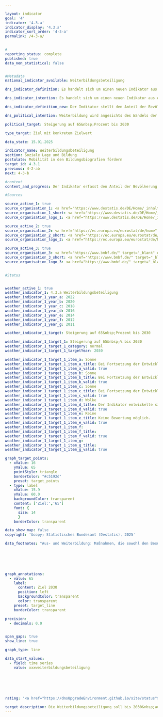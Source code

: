 ```yaml
---

layout: indicator        
goal: '4'        
indicator: '4.3.a'        
indicator_display: '4.3.a'        
indicator_sort_order: '4-3-a'        
permalink: /4-3-a/        
        

#
reporting_status: complete        
published: true        
data_non_statistical: false        


#Metadata        
national_indicator_available: Weiterbildungsbeteiligung        

dns_indicator_definition: Es handelt sich um einen neuen Indikator aus der Weiterentwicklung 2025&nbsp;der Deutschen Nachhaltigkeitsstrategie.        

dns_indicator_intention: Es handelt sich um einen neuen Indikator aus der Weiterentwicklung 2025&nbsp;der Deutschen Nachhaltigkeitsstrategie.        

dns_indicator_definition_new: Der Indikator stellt den Anteil der Bevölkerung im Alter von 25&nbsp;bis 64&nbsp;Jahren (in Prozent) dar, der in den letzten 12&nbsp;Monaten vor der Erhebung an formalen oder non-formalen Aus- oder Weiterbildungsmaßnahmen teilgenommen hat. Formale Bildung und Ausbildung ist definiert als Bildung, die durch das System von Schulen, Hochschulen, Universitäten und anderen formalen Bildungseinrichtungen angeboten wird. Zur non-formalen Bildung und Ausbildung zählen alle organisierten und nachhaltigen Lernaktivitäten, die nicht zur formalen Bildung gehören.        

dns_political_intention: Weiterbildung wird angesichts des Wandels der Wirtschaft, des Arbeitsmarktes und der Gesellschaft immer wichtiger. Daher hat sich die Bundesregierung mit der Nationalen Weiterbildungsstrategie bereits im Jahr 2022&nbsp;das Ziel gesetzt, mehr Beschäftigte und Unternehmen für Weiterbildung und Qualifizierung gewinnen.        

political_target: Steigerung auf 65&nbsp;Prozent bis 2030        

type_target: Ziel mit konkretem Zielwert        

data_state: 15.01.2025        

indicator_name: Weiterbildungsbeteiligung        
section: Soziale Lage und Bildung        
postulate: Mobilität in den Bildungsbiografien fördern        
target_id: 4.3.1        
previous: 4-2-ab        
next: 4-3-b        

#content         
content_and_progress: Der Indikator erfasst den Anteil der Bevölkerung im Alter von 25&nbsp;bis 64&nbsp;Jahren, der in den letzten zwölf Monaten vor seiner Erhebung an formalen oder non-formalen Aus- oder Weiterbildungsmaßnahmen teilgenommen hat. Formale Bildung umfasst Bildungsaktivitäten an Schulen, Hochschulen und Universitäten, die einem festgelegten Lehrplan folgen, mit einem im nationalen Qualifikationsrahmen anerkannten Abschluss wie Abitur, Bachelor- oder Masterabschluss enden und mindestens sechs Monate dauern. Non-formale Weiterbildung bezieht sich auf organisierte Lernaktivitäten außerhalb des formalen Bildungssystems, wie berufliche Schulungen, Workshops oder Online-Kurse, die spezifische Kompetenzen oder Wissen vermitteln und zu keinem formalen Abschluss führen.<br><br>Die Daten des Indikators stammen aus dem Adult Education Survey (AES), einer europaweit koordinierten Erhebung, die das Weiterbildungsverhalten der erwachsenen Bevölkerung abbildet. Sie erfasst, inwieweit Erwachsene an formalen oder non-formalen Bildungsmaßnahmen teilnehmen, welche Art von Weiterbildungsaktivitäten sie verfolgen und welche Gründe sie für oder gegen die Teilnahme an Weiterbildung haben. Die Erhebung ist für alle Mitgliedsstaaten der Europäischen Union (<abbr title="Europäische Union" tabindex="0">EU</abbr>) verpflichtend und wird alle sechs Jahre durchgeführt. In den Zwischenjahren erfolgen in Deutschland nationale Erhebungen, die ab 2025&nbsp;im Dreijahresrhythmus durchgeführt werden (zuvor alle zwei Jahre).<br><br>Seit der ersten Erhebung in 2007&nbsp;stieg der Anteil der 25- bis 64-Jährigen in Weiterbildung von 45&nbsp;% kontinuierlich auf 62&nbsp;% im Jahr 2020. Die Weiterbildungsquoten von Frauen und Männern in dieser Altersgruppe sind seit 2016&nbsp;nahezu gleich. Bei der letzten Erhebung im Jahr 2022&nbsp;wurde ein leichter Rückgang auf 60&nbsp;% beobachtet, was möglicherweise mit der <abbr title="Coronavirus SARS-CoV-2" tabindex="0">COVID-19</abbr>-Pandemie und den damit verbundenen Einschränkungen, wie dem Fehlen von Präsenzveranstaltungen, zusammenhängt. Ein ähnlicher Rückgang wurde auch in anderen Erhebungen zur Weiterbildung beobachtet. Im <abbr title="Europäische Union" tabindex="0">EU</abbr>-weiten Vergleich liegt Deutschland damit deutlich über der <abbr title="Europäische Union" tabindex="0">EU</abbr>-weiten Weiterbildungsquote von 46,6&nbsp;%.<br><br>Die non-formale Aus- oder Weiterbildung machte den weitaus größeren Anteil an dem Indikatorwert aus. Im Jahr 2022&nbsp;gaben 57,8&nbsp;% der Befragten an, an solchen Maßnahmen teilgenommen zu haben, während nur 7,4&nbsp;% in formaler Ausbildung waren. Die Summe übersteigt den Indikatorwert, da 5,2&nbsp;% der Befragten neben einer formalen Ausbildung zusätzlich an non-formalen Bildungsmaßnahmen teilgenommen haben.<br><br>Bei den in Anspruch genommenen non-formalen Bildungsmaßnahmen war das Themengebiet „Wirtschaft, Verwaltung und Recht“ mit 25,4&nbsp;% am stärksten vertreten, gefolgt von „Dienstleistungen“ mit 18,9&nbsp;%, „Gesundheit und soziale Dienste“ mit 14,3&nbsp;% und „Informations- und Kommunikationstechnologien“ mit 14,0&nbsp;%.<br><br>Eine Auswertung der Befragungsergebnisse nach Altersklassen zeigt, dass mit zunehmendem Alter die Weiterbildungsbeteiligung deutlich nachlässt. Nehmen bei den 25- bis 34-Jährigen noch 70,5&nbsp;% an Weiterbildungsmaßnahmen teil, gilt dies nur noch für 61,8&nbsp;% der 35- bis 44-Jährigen, 60,1&nbsp;% der 45- bis 54-Jährigen und 51,5&nbsp;% der 55- bis 64-Jährigen.<br><br>Der Indikator nimmt keinerlei Wertung der Weiterbildungsmaßnahmen vor. So werden etwa Masterstudiengänge genauso berücksichtigt, wie einmalige, kurze Workshops, die aus rein privatem Interesse wahrgenommen werden. Dadurch liefert der Indikator einen guten Gesamteindruck vom quantitativen Ausmaß der Aus- und Weiterbildung, erlaubt jedoch keine Rückschlüsse auf die zeitlichen und qualitativen Ausprägungen der in Anspruch genommenen Maßnahmen.<br><br>Trotz des Rückgangs zeigt die durchschnittliche Entwicklung der letzten Jahre einen positiven Trend, sodass der politisch festgelegte Zielwert von 65&nbsp;% Weiterbildungsbeteiligung möglicherweise bereits im Jahr 2027&nbsp;erreicht werden könnte, sofern die durchschnittliche Entwicklung der letzten Jahre weiterhin anhält.                

#Sources        

source_active_1: true
source_organisation_1: <a href="https://www.destatis.de/DE/Home/_inhalt.html" target="_blank">Statistisches Bundesamt</a>
source_organisation_1_short: <a href="https://www.destatis.de/DE/Home/_inhalt.html" target="_blank">Statistisches Bundesamt</a>
source_organisation_logo_1: <a href="https://www.destatis.de/DE/Home/_inhalt.html" target="_blank"><img src="https://dnsTestEnvironment.github.io/dns-indicators/public/OrgImgDe/destatis.png" alt="Statistisches Bundesamt" title=" Klicken Sie hier um zur Homepage der Organisation Statistisches Bundesamt zu gelangen." style="height:60px; width:148px; border:transparent"/></a>

source_active_2: true
source_organisation_2: <a href="https://ec.europa.eu/eurostat/de/home" target="_blank" onclick="return confirm_alert('von Eurostat', 'De')">Eurostat</a>
source_organisation_2_short: <a href="https://ec.europa.eu/eurostat/de/home" target="_blank" onclick="return confirm_alert('von Eurostat', 'De')">Eurostat</a>
source_organisation_logo_2: <a href="https://ec.europa.eu/eurostat/de/home" target="_blank" onclick="return confirm_alert('von Eurostat', 'De')"><img src="https://dnsTestEnvironment.github.io/dns-indicators/public/OrgImgDe/eurostat.png" alt="Eurostat" title=" Klicken Sie hier um zur Homepage der Organisation Eurostat zu gelangen." style="height:60px; width:148px; border:transparent"/></a>

source_active_3: true
source_organisation_3: <a href="https://www.bmbf.de/" target="_blank" onclick="return confirm_alert('des Bundesministeriums für Bildung und Frschung', 'De')">Bundesministerium für Bildung und Forschung</a>
source_organisation_3_short: <a href="https://www.bmbf.de/" target="_blank" onclick="return confirm_alert('des Bundesministeriums für Bildung und Frschung', 'De')">Bundesministerium für Bildung und Forschung</a>
source_organisation_logo_3: <a href="https://www.bmbf.de/" target="_blank" onclick="return confirm_alert('des Bundesministeriums für Bildung und Frschung', 'De')"><img src="https://dnsTestEnvironment.github.io/dns-indicators/public/OrgImgDe/bmbf.png" alt="Bundesministerium für Bildung und Forschung" title=" Klicken Sie hier um zur Homepage der Organisation Bundesministerium für Bildung und Forschung zu gelangen." style="height:60px; width:148px; border:transparent"/></a>
        

#Status        


weather_active_1: true
weather_indicator_1: 4.3.a Weiterbildungsbeteiligung
weather_indicator_1_year_a: 2022
weather_indicator_1_year_b: 2020
weather_indicator_1_year_c: 2018
weather_indicator_1_year_d: 2016
weather_indicator_1_year_e: 2014
weather_indicator_1_year_f: 2012
weather_indicator_1_year_g: 2011

weather_indicator_1_target: Steigerung auf 65&nbsp;Prozent bis 2030

weather_indicator_1_target_1: Steigerung auf 65&nbsp;% bis 2030
weather_indicator_1_target_1_category: normal
weather_indicator_1_target_1_targetYear: 2030

weather_indicator_1_target_1_item_a: Sonne
weather_indicator_1_target_1_item_a_title: Bei Fortsetzung der Entwicklung aus 2022 wäre der Zielwert erreicht oder um weniger als 5&nbsp;% der Differenz zwischen Zielwert und dem Wert aus 2022 verfehlt worden.
weather_indicator_1_target_1_item_a_valid: true
weather_indicator_1_target_1_item_b: Sonne
weather_indicator_1_target_1_item_b_title: Bei Fortsetzung der Entwicklung aus 2020 wäre der Zielwert erreicht oder um weniger als 5&nbsp;% der Differenz zwischen Zielwert und dem Wert aus 2020 verfehlt worden.
weather_indicator_1_target_1_item_b_valid: true
weather_indicator_1_target_1_item_c: Sonne
weather_indicator_1_target_1_item_c_title: Bei Fortsetzung der Entwicklung aus 2018 wäre der Zielwert erreicht oder um weniger als 5&nbsp;% der Differenz zwischen Zielwert und dem Wert aus 2018 verfehlt worden.
weather_indicator_1_target_1_item_c_valid: true
weather_indicator_1_target_1_item_d: Wolke
weather_indicator_1_target_1_item_d_title: Der Indikator entwickelte sich in 2016 zwar in die gewünschte Richtung auf das Ziel zu, bei Fortsetzung der Entwicklung wäre das Ziel im Zieljahr aber um mehr als 20 % der Differenz zwischen Zielwert und dem Wert aus 2016 verfehlt worden.
weather_indicator_1_target_1_item_d_valid: true
weather_indicator_1_target_1_item_e: Keine
weather_indicator_1_target_1_item_e_title: Keine Bewertung möglich.
weather_indicator_1_target_1_item_e_valid: true
weather_indicator_1_target_1_item_f: 
weather_indicator_1_target_1_item_f_title: 
weather_indicator_1_target_1_item_f_valid: true
weather_indicator_1_target_1_item_g: 
weather_indicator_1_target_1_item_g_title: 
weather_indicator_1_target_1_item_g_valid: true        

graph_target_points:
  - xValue: 16
    yValue: 65
    pointStyle: triangle
    borderColor: "#c5192d"
    preset: target_points
  - type: label
    xValue: 15.9
    yValue: 60.0
    backgroundColor: transparent
    content: ['Ziel:','65']
    font: {
      size: 14
      }
    borderColor: transparent        

data_show_map: false        
copyright: '&copy; Statistisches Bundesamt (Destatis), 2025'        

data_footnotes: "Aus- und Weiterbildung: Maßnahmen, die sowohl den Besuch von allgemeinbildenden und beruflichen Schulen sowie von Hochschulen als auch die Teilnahme an Lehrveranstaltungen der allgemeinen oder beruflichen Weiterbildung in Form von Kursen, Seminaren, Tagungen oder Privatunterricht umfassen.<br>• Die Daten 2007, 2011, 2016&nbsp;und 2022&nbsp;basieren auf den Ergebnissen des AES.<br>• AES: Adult Education Survey (Europäische Erhebung über Lernaktivitäten im Erwachsenenalter).<br>• Die Daten 2010, 2012, 2014, 2018&nbsp;und 2020&nbsp;basieren auf einer Sonderauswertung und sind nicht öffentlich zugänglich."        

        

        


graph_annotations:
  - value: 65
    label:
      content: Ziel 2030
      position: left
      backgroundColor: transparent
      color: transparent
    preset: target_line
    borderColor: transparent        

precision: 
  - decimals: 0.0
            

span_gaps: true        
show_line: true        

graph_type: line                

data_start_values: 
  - field: time series
    value: xxxweiterbildungsbeteiligung        

        

        

                                        
rating: '<a href="https://dnsUpgradeEnvironment.github.io/site/status"><img src="https://sdg-indikatoren.de/public/Wettersymbole/Sonne.png" title="Bei Fortsetzung der Entwicklung aus 2022 wäre der Zielwert erreicht oder um weniger als 5&nbsp;% der Differenz zwischen Zielwert und dem Wert aus 2022 verfehlt worden." alt="Wettersymbol Sonne"/></a>'        

target_description: Die Weiterbildungsbeteiligung soll bis 2030&nbsp;auf mindestens 65&nbsp;Prozent steigen.<br><br>Ausgehend von der Zielformulierung weist die durchschnittliche Entwicklung der letzten sechs Jahre (trotz geringer Verschlechterung im Jahr 2022) eine Steigerung auf, bei deren Beibehaltung das politisch festgelegte Ziel bereits 2027&nbsp;erreicht werden würde. Der Indikator 4.3.a wird für das Jahr 2022&nbsp;mit "Sonne" bewertet.        
---
```


